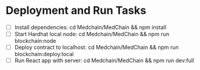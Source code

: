 # Deployment and Run Tasks

- [ ] Install dependencies: cd Medchain/MedChain && npm install
- [ ] Start Hardhat local node: cd Medchain/MedChain && npm run blockchain:node
- [ ] Deploy contract to localhost: cd Medchain/MedChain && npm run blockchain:deploy:local
- [ ] Run React app with server: cd Medchain/MedChain && npm run dev:full
